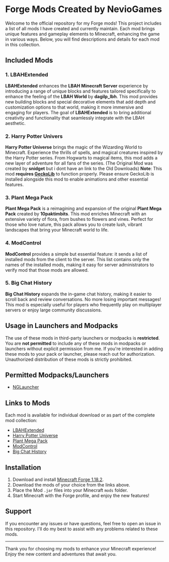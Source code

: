 # Forge Mods Created by NevioGames

Welcome to the official repository for my Forge mods! This project includes a list of all mods I have created and currently maintain. Each mod brings unique features and gameplay elements to Minecraft, enhancing the game in various ways. Below, you will find descriptions and details for each mod in this collection.

## Included Mods

### 1. LBAHExtended
**LBAHExtended** enhances the **LBAH Minecraft Server** experience by introducing a range of unique blocks and features tailored specifically to enhance the feeling of the **LBAH World** by **dagilp_lbh**. This mod provides new building blocks and special decorative elements that add depth and customization options to that world, making it more immersive and engaging for players. The goal of **LBAHExtended** is to bring additional creativity and functionality that seamlessly integrate with the LBAH aesthetic.

### 2. Harry Potter Univers
**Harry Potter Universe** brings the magic of the Wizarding World to Minecraft. Experience the thrills of spells, and magical creatures inspired by the Harry Potter series. From Hogwarts to magical items, this mod adds a new layer of adventure for all fans of the series. (The Original Mod was created by **snidget** but i dont have an link to the Old Downloads) 
**Note**: This mod **requires [GeckoLib](https://curseforge.com/minecraft/mc-mods/geckolib)** to function properly. Please ensure GeckoLib is installed alongside this mod to enable animations and other essential features.

### 3. Plant Mega Pack
**Plant Mega Pack** is a reimagining and expansion of the original **Plant Mega Pack** created by **10paktimbits**. This mod enriches Minecraft with an extensive variety of flora, from bushes to flowers and vines. Perfect for those who love nature, this pack allows you to create lush, vibrant landscapes that bring your Minecraft world to life.

### 4. ModControl
**ModControl** provides a simple but essential feature: it sends a list of installed mods from the client to the server. This list contains only the names of the installed mods, making it easy for server administrators to verify mod that those mods are allowed.

### 5. Big Chat History
**Big Chat History** expands the in-game chat history, making it easier to scroll back and review conversations. No more losing important messages! This mod is especially useful for players who frequently play on multiplayer servers or enjoy large community discussions.

## Usage in Launchers and Modpacks

The use of these mods in third-party launchers or modpacks is **restricted**. You are **not permitted** to include any of these mods in modpacks or launchers without explicit permission from me. If you're interested in adding these mods to your pack or launcher, please reach out for authorization. Unauthorized distribution of these mods is strictly prohibited.

## Permitted Modpacks/Launchers

- [NGLauncher](#)

## Links to Mods

Each mod is available for individual download or as part of the complete mod collection:

- [LBAHExtended](#)
- [Harry Potter Universe](#)
- [Plant Mega Pack](#)
- [ModControl](https://github.com/NevioGames/NGMods/releases/tag/modControl)
- [Big Chat History](https://github.com/NevioGames/NGMods/releases/tag/bch)

## Installation

1. Download and install [Minecraft Forge 1.18.2](https://files.minecraftforge.net/net/minecraftforge/forge/index_1.18.2.html).
2. Download the mods of your choice from the links above.
3. Place the Mod `.jar` files into your Minecraft `mods` folder.
4. Start Minecraft with the Forge profile, and enjoy the new features!

## Support

If you encounter any issues or have questions, feel free to open an issue in this repository. I'll do my best to assist with any problems related to these mods.

---

Thank you for choosing my mods to enhance your Minecraft experience! Enjoy the new content and adventures that await you.
